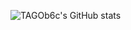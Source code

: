 ![TAGOb6c's GitHub stats](https://github-readme-stats.vercel.app/api?username=TAGOb6c&count_private=true&show_icons=true&theme=dark)
